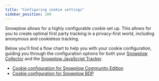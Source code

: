 ```yaml
---
title: "Configuring cookie settings"
sidebar_position: 100
---
```


Snowplow allows for a highly configurable cookie set up. This allows for you to create optimal first party tracking in a privacy-first world, including anonymous and cookieless tracking.

Below you'll find a flow chart to help you with your cookie configuration, guiding you through the configuration options for both your [Snowplow Collector](/docs/pipeline-components-and-applications/stream-collector/index.md) and the [Snowplow JavaScript Tracker](/docs//collecting-data/collecting-from-own-applications/javascript-trackers/index.md).

- [Cookie configuration for Snowplow Community Edition](pathname:///assets/config-calculator-snowplow-open-source.pdf)
- [Cookie configuration for Snowplow BDP](pathname:///assets/config-calculator-snowplow-bdp.pdf)
